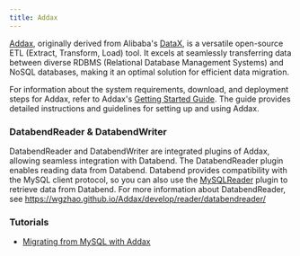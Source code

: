 ```yaml
---
title: Addax
---
```


[Addax](https://github.com/wgzhao/Addax), originally derived from Alibaba's [DataX](https://github.com/alibaba/DataX), is a versatile open-source ETL (Extract, Transform, Load) tool. It excels at seamlessly transferring data between diverse RDBMS (Relational Database Management Systems) and NoSQL databases, making it an optimal solution for efficient data migration.

For information about the system requirements, download, and deployment steps for Addax, refer to Addax's [Getting Started Guide](https://github.com/wgzhao/Addax#getting-started). The guide provides detailed instructions and guidelines for setting up and using Addax.

### DatabendReader & DatabendWriter

DatabendReader and DatabendWriter are integrated plugins of Addax, allowing seamless integration with Databend. The DatabendReader plugin enables reading data from Databend. Databend provides compatibility with the MySQL client protocol, so you can also use the [MySQLReader](https://wgzhao.github.io/Addax/develop/reader/mysqlreader/) plugin to retrieve data from Databend. For more information about DatabendReader, see https://wgzhao.github.io/Addax/develop/reader/databendreader/

### Tutorials

- [Migrating from MySQL with Addax](/tutorials/migrate/migrating-from-mysql-with-addax)